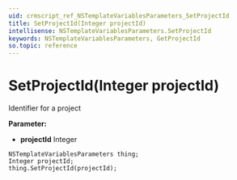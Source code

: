 ```yaml
---
uid: crmscript_ref_NSTemplateVariablesParameters_SetProjectId
title: SetProjectId(Integer projectId)
intellisense: NSTemplateVariablesParameters.SetProjectId
keywords: NSTemplateVariablesParameters, GetProjectId
so.topic: reference
---
```


# SetProjectId(Integer projectId)

Identifier for a project

**Parameter:** 
* **projectId** Integer

```crmscript
NSTemplateVariablesParameters thing;
Integer projectId;
thing.SetProjectId(projectId);
```

